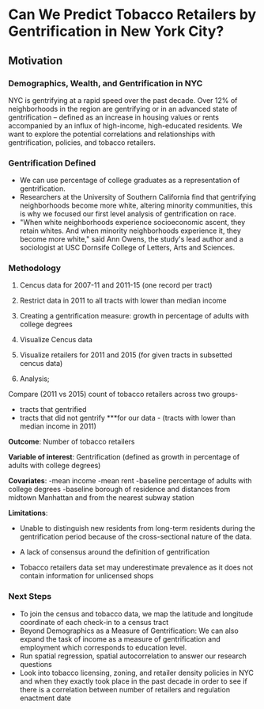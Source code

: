 # Can We Predict Tobacco Retailers by Gentrification in New York City? 

## Motivation
### Demographics, Wealth, and Gentrification in NYC

NYC is gentrifying at a rapid speed over the past decade. Over 12% of neighborhoods in the region are gentrifying or in an advanced state of gentrification – defined as an increase in housing values or rents accompanied by an influx of high-income, high-educated residents. 
We want to explore the potential correlations and relationships with gentrification, policies, and tobacco retailers.  

### Gentrification Defined

- We can use percentage of college graduates  as a representation of gentrification. 
- Researchers at the University of Southern California find that gentrifying neighborhoods become more white, altering minority communities, this is why we focused our first level analysis of gentrification on race.
- "When white neighborhoods experience socioeconomic ascent, they retain whites. And when minority neighborhoods experience it, they become more white," said Ann Owens, the study's lead author and a sociologist at USC Dornsife College of Letters, Arts and Sciences.

### Methodology
1. Cencus data for 2007-11 and 2011-15 (one record per tract)

2. Restrict data in 2011 to all tracts with lower than median income

3. Creating a gentrification measure: growth in percentage of adults with college degrees

4. Visualize Cencus data

5. Visualize retailers for 2011 and 2015 (for given tracts in subsetted cencus data)

6. Analysis;

Compare (2011 vs 2015) count of tobacco retailers across two groups-
- tracts that gentrified 
- tracts that did not gentrify
***for our data - (tracts with lower than median income in 2011)

**Outcome**: Number of tobacco retailers

**Variable of interest**: Gentrification (defined as growth in percentage of adults with college degrees)

**Covariates**:
-mean income 
-mean rent 
-baseline percentage of adults with college degrees
-baseline borough of residence and distances from midtown Manhattan
and from the nearest subway station


**Limitations**:

- Unable to distinguish new residents from long-term residents during the gentrification period because of
the cross-sectional nature of the data.

- A lack of consensus around the definition of gentrification

- Tobacco retailers data set may underestimate prevalence as it does not contain information for unlicensed shops

### Next Steps
- To join the census and tobacco data, we map the latitude and longitude coordinate of each check-in to a census tract
- Beyond Demographics as a Measure of Gentrification: We can also expand the task of income as a measure of gentrification and  employment which corresponds to education level. 
- Run spatial regression, spatial autocorrelation to answer our research questions
- Look into tobacco licensing, zoning,  and retailer density policies in NYC and when they exactly took place in the past decade in order to see if there  is a correlation between number of retailers and regulation enactment date

